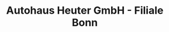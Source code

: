 ---
title: "Autohaus Heuter GmbH - Filiale Bonn"
url: /bonn/autohaus-heuter-gmbh-filiale-bonn/
shop: Autohaus
---